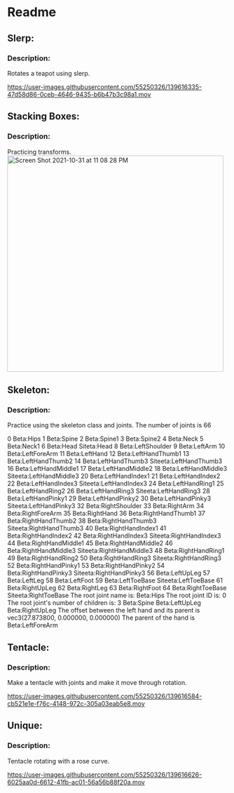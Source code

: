 # Readme

<h2>Slerp:</h2>

<h3>Description:</h3>
Rotates a teapot using slerp.

https://user-images.githubusercontent.com/55250326/139616335-47d58d86-0ceb-4646-9435-b6b47b3c98a1.mov



<h2>Stacking Boxes:</h2>
<h3>Description:</h3>
Practicing transforms.

<img width="493" alt="Screen Shot 2021-10-31 at 11 08 28 PM" src="https://user-images.githubusercontent.com/55250326/139616396-a332f5cf-3785-4198-ad65-3106e3eb047c.png">


<h2>Skeleton:</h2>
<h3>Description:</h3>
Practice using the skeleton class and joints.
The number of joints is 66

0 Beta:Hips
1 Beta:Spine
2 Beta:Spine1
3 Beta:Spine2
4 Beta:Neck
5 Beta:Neck1
6 Beta:Head
Siteta:Head
8 Beta:LeftShoulder
9 Beta:LeftArm
10 Beta:LeftForeArm
11 Beta:LeftHand
12 Beta:LeftHandThumb1
13 Beta:LeftHandThumb2
14 Beta:LeftHandThumb3
Siteeta:LeftHandThumb3
16 Beta:LeftHandMiddle1
17 Beta:LeftHandMiddle2
18 Beta:LeftHandMiddle3
Siteeta:LeftHandMiddle3
20 Beta:LeftHandIndex1
21 Beta:LeftHandIndex2
22 Beta:LeftHandIndex3
Siteeta:LeftHandIndex3
24 Beta:LeftHandRing1
25 Beta:LeftHandRing2
26 Beta:LeftHandRing3
Siteeta:LeftHandRing3
28 Beta:LeftHandPinky1
29 Beta:LeftHandPinky2
30 Beta:LeftHandPinky3
Siteeta:LeftHandPinky3
32 Beta:RightShoulder
33 Beta:RightArm
34 Beta:RightForeArm
35 Beta:RightHand
36 Beta:RightHandThumb1
37 Beta:RightHandThumb2
38 Beta:RightHandThumb3
Siteeta:RightHandThumb3
40 Beta:RightHandIndex1
41 Beta:RightHandIndex2
42 Beta:RightHandIndex3
Siteeta:RightHandIndex3
44 Beta:RightHandMiddle1
45 Beta:RightHandMiddle2
46 Beta:RightHandMiddle3
Siteeta:RightHandMiddle3
48 Beta:RightHandRing1
49 Beta:RightHandRing2
50 Beta:RightHandRing3
Siteeta:RightHandRing3
52 Beta:RightHandPinky1
53 Beta:RightHandPinky2
54 Beta:RightHandPinky3
Siteeta:RightHandPinky3
56 Beta:LeftUpLeg
57 Beta:LeftLeg
58 Beta:LeftFoot
59 Beta:LeftToeBase
Siteeta:LeftToeBase
61 Beta:RightUpLeg
62 Beta:RightLeg
63 Beta:RightFoot
64 Beta:RightToeBase
Siteeta:RightToeBase
The root joint name is: Beta:Hips
The root joint ID is: 0
The root joint's number of children is: 3
Beta:Spine
Beta:LeftUpLeg
Beta:RightUpLeg
The offset between the left hand and its parent is vec3(27.873800, 0.000000, 0.000000)
The parent of the hand is Beta:LeftForeArm


<h2>Tentacle:</h2>

<h3>Description:</h3>
Make a tentacle with joints and make it move through rotation.



https://user-images.githubusercontent.com/55250326/139616584-cb521e1e-f76c-4148-972c-305a03eab5e8.mov




<h2>Unique:</h2>

<h3>Description:</h3>
Tentacle rotating with a rose curve.



https://user-images.githubusercontent.com/55250326/139616626-6025aa0d-6612-41fb-ac01-56a56b88f20a.mov

